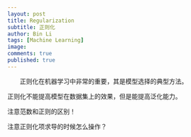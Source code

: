 ```yaml
---
layout: post
title: Regularization
subtitle: 正则化
author: Bin Li
tags: [Machine Learning]
image: 
comments: true
published: true
---
```


　　正则化在机器学习中非常的重要，其是模型选择的典型方法。


正则化不能提高模型在数据集上的效果，但是能提高泛化能力。

注意范数和正则的区别！

注意正则化项求导的时候怎么操作？